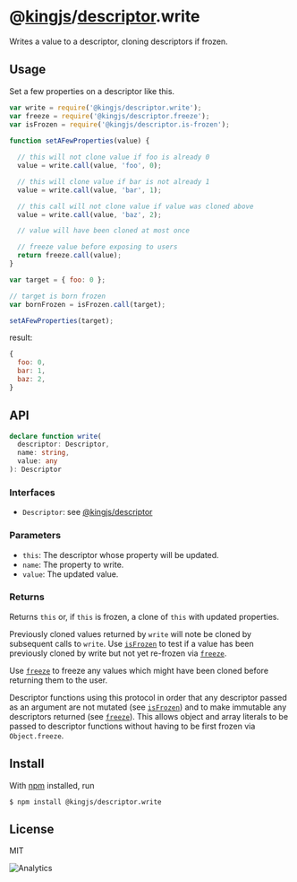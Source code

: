 # @[kingjs](https://www.npmjs.com/package/kingjs)/[descriptor](https://www.npmjs.com/package/@kingjs/descriptor).write
Writes a value to a descriptor, cloning descriptors if frozen. 
## Usage
Set a few properties on a descriptor like this.
```js
var write = require('@kingjs/descriptor.write');
var freeze = require('@kingjs/descriptor.freeze');
var isFrozen = require('@kingjs/descriptor.is-frozen');
  
function setAFewProperties(value) {

  // this will not clone value if foo is already 0
  value = write.call(value, 'foo', 0);

  // this will clone value if bar is not already 1
  value = write.call(value, 'bar', 1);

  // this call will not clone value if value was cloned above
  value = write.call(value, 'baz', 2);

  // value will have been cloned at most once

  // freeze value before exposing to users
  return freeze.call(value);
}

var target = { foo: 0 };

// target is born frozen
var bornFrozen = isFrozen.call(target);

setAFewProperties(target);
```
result:
```js
{
  foo: 0,
  bar: 1,
  baz: 2,
}
```
## API
```ts
declare function write(
  descriptor: Descriptor,
  name: string,
  value: any
): Descriptor
```
### Interfaces
- `Descriptor`: see [@kingjs/descriptor][descriptor]
### Parameters
- `this`: The descriptor whose property will be updated.
- `name`: The property to write.
- `value`: The updated value.
### Returns
Returns `this` or, if `this` is frozen, a clone of `this` with updated properties. 

Previously cloned values
returned by `write` will note be cloned by subsequent calls to `write`. Use [`isFrozen`][is-frozen] to test if a value has been previously cloned by write but not yet re-frozen via [`freeze`][freeze]. 

Use [`freeze`][freeze] to freeze any values which might have been cloned before returning them to the user.

Descriptor functions using this protocol in order that any descriptor passed as an argument are not mutated (see [`isFrozen`][is-frozen]) and to make immutable any descriptors returned (see [`freeze`][freeze]). This allows object and array literals to be passed to descriptor functions without having to be first frozen via `Object.freeze`.
## Install
With [npm](https://npmjs.org/) installed, run
```
$ npm install @kingjs/descriptor.write
```
## License
MIT

![Analytics](https://analytics.kingjs.net/descriptor/write)

  [descriptor]: https://www.npmjs.com/package/@kingjs/descriptor
  [freeze]: https://www.npmjs.com/package/@kingjs/descriptor/freeze
  [is-frozen]: https://www.npmjs.com/package/@kingjs/descriptor/is-frozen